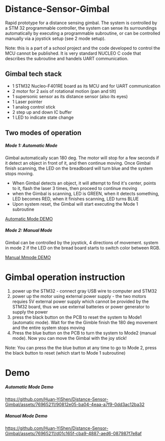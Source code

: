 # Distance-Sensor-Gimbal
Rapid prototype for a distance sensing gimbal. The system is controlled by a STM 32 programmable controller, the system can sense its surroundings automatically by executing a programmable subroutine, or can be controlled manually via a joystick setup (see 2 mode setup).

Note: this is a part of a school project and the code developed to control the MCU cannot be published. It is very standard NUCLEO C code that describes the subroutine and handels UART communication.

## Gimbal tech stack
- 1 STM32 Nucleo-F401RE board as its MCU and for UART communication
- 2 motor for 2 axis of rotational motion (pan and tilt)
- 1 supersonic sensor as its distance sensor (also its eyes)
- 1 Laser pointer
- 1 analog control stick 
- 2 step up and down IC buffer
- 1 LED to indicate state change

## Two modes of operation
##### Mode 1: Automatic Mode

Gimbal automatically scan 180 deg. The motor will stop for a few seconds if it detect an object in front of it, and then continue moving. Once Gimbal finish scanning, the LED on the breadboard will turn blue and the system stops moving.
- When Gimbal detects an object, it will attempt to find it's center, points to it, flash the laser 3 times, then proceed to continue moving
- when the Gimbal is scanning, LED is GREEN, when it detects something, LED becomes RED, when it finishes scanning, LED turns BLUE
- Upon system reset, the Gimbal will start executing the Mode 1 subroutine

[Automatic Mode DEMO](#Automatic-Mode-Demo)
 
##### Mode 2: Manual Mode

Gimbal can be controlled by the joystick, 4 directions of movement. system in mode 2 if the LED on the bread board starts to switch color between RGB.

[Manual Mmode DEMO](#Manual-Mode-Demo)


# Gimbal operation instruction
1. power up the STM32 - connect gray USB wire to computer and STM32 
2. power up the motor using external power supply - the two motors requies 5V external power supply which cannot be provided by the STM32 board, thus we use external batteries or power generator to supply the power
3. press the black button on the PCB to reset the system to Mode1 (automatic mode). Wait for the the Gimble finish the 180 deg movement and the entire system stops moving
4. Press the blue button on the PCB to turn the system to Mode2 (manual mode). Now you can move the Gimbal with the joy stick!

Note: You can press the the blue button at any time to go to Mode 2, press the black button to reset (which start to Mode 1 subroutine) 

# Demo

##### Automatic Mode Demo

 https://github.com/Huan-YiShen/Distance-Sensor-Gimbal/assets/76965211/90812e05-ba04-4eaa-a7f9-0dd3ac12ba32

##### Manual Mode Demo

https://github.com/Huan-YiShen/Distance-Sensor-Gimbal/assets/76965211/d01c165f-cba9-4887-aed6-087987f7e8af

